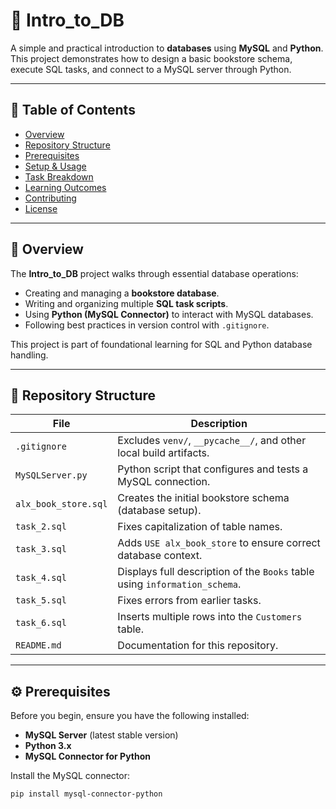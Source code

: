 # 📘 Intro_to_DB

A simple and practical introduction to **databases** using **MySQL** and **Python**.  
This project demonstrates how to design a basic bookstore schema, execute SQL tasks, and connect to a MySQL server through Python.

---

## 📑 Table of Contents
- [Overview](#overview)
- [Repository Structure](#repository-structure)
- [Prerequisites](#prerequisites)
- [Setup & Usage](#setup--usage)
- [Task Breakdown](#task-breakdown)
- [Learning Outcomes](#learning-outcomes)
- [Contributing](#contributing)
- [License](#license)

---

## 🧩 Overview

The **Intro_to_DB** project walks through essential database operations:
- Creating and managing a **bookstore database**.
- Writing and organizing multiple **SQL task scripts**.
- Using **Python (MySQL Connector)** to interact with MySQL databases.
- Following best practices in version control with `.gitignore`.

This project is part of foundational learning for SQL and Python database handling.

---

## 📁 Repository Structure

| File | Description |
|------|--------------|
| `.gitignore` | Excludes `venv/`, `__pycache__/`, and other local build artifacts. |
| `MySQLServer.py` | Python script that configures and tests a MySQL connection. |
| `alx_book_store.sql` | Creates the initial bookstore schema (database setup). |
| `task_2.sql` | Fixes capitalization of table names. |
| `task_3.sql` | Adds `USE alx_book_store` to ensure correct database context. |
| `task_4.sql` | Displays full description of the `Books` table using `information_schema`. |
| `task_5.sql` | Fixes errors from earlier tasks. |
| `task_6.sql` | Inserts multiple rows into the `Customers` table. |
| `README.md` | Documentation for this repository. |

---

## ⚙️ Prerequisites

Before you begin, ensure you have the following installed:

- **MySQL Server** (latest stable version)
- **Python 3.x**
- **MySQL Connector for Python**

Install the MySQL connector:

```bash
pip install mysql-connector-python
